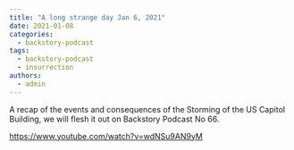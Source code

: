 ```yaml
---
title: "A long strange day Jan 6, 2021"
date: 2021-01-08
categories: 
  - backstory-podcast
tags: 
  - backstory-podcast
  - insurrection
authors: 
  - admin
---
```


A recap of the events and consequences of the Storming of the US Capitol Building, we will flesh it out on Backstory Podcast No 66.

https://www.youtube.com/watch?v=wdNSu9AN9yM
